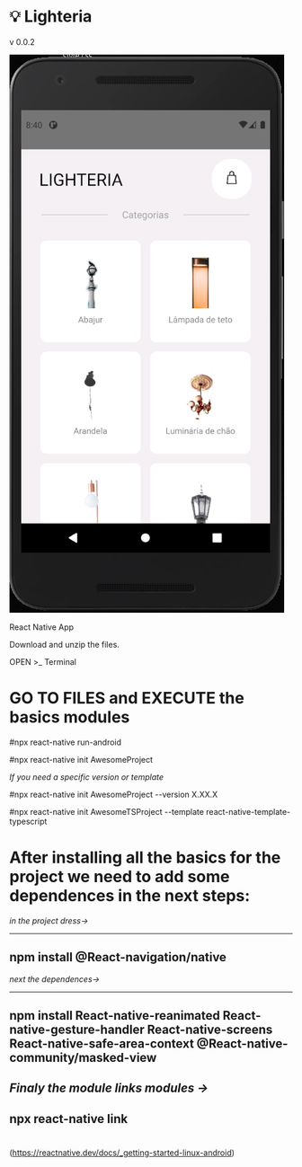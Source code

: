 <!--Salve meu bom, fica a vontade, cê ta em casa :D-->
# 💡 Lighteria

v 0.0.2

![Image of App](/src/assets/images/screen--v1.PNG)

React Native App


Download and unzip the files.

OPEN    >_ Terminal

# GO TO FILES and EXECUTE the basics modules

 #npx react-native run-android

 #npx react-native init AwesomeProject

_If you need a specific version or template_

 #npx react-native init AwesomeProject --version X.XX.X

 #npx react-native init AwesomeTSProject --template react-native-template-typescript
 
 # After installing all the basics for the project we need to add some dependences in the next steps:
 
 
 *in the project dress->*
 
 ------
 npm install @React-navigation/native
 ------
 
 *next the dependences->*
 
 ------
 npm install React-native-reanimated React-native-gesture-handler React-native-screens React-native-safe-area-context @React-native-community/masked-view
 ------
 
 *Finaly the module links modules ->* 
 ------
 npx react-native link
 ------

 # 

(https://reactnative.dev/docs/_getting-started-linux-android)
